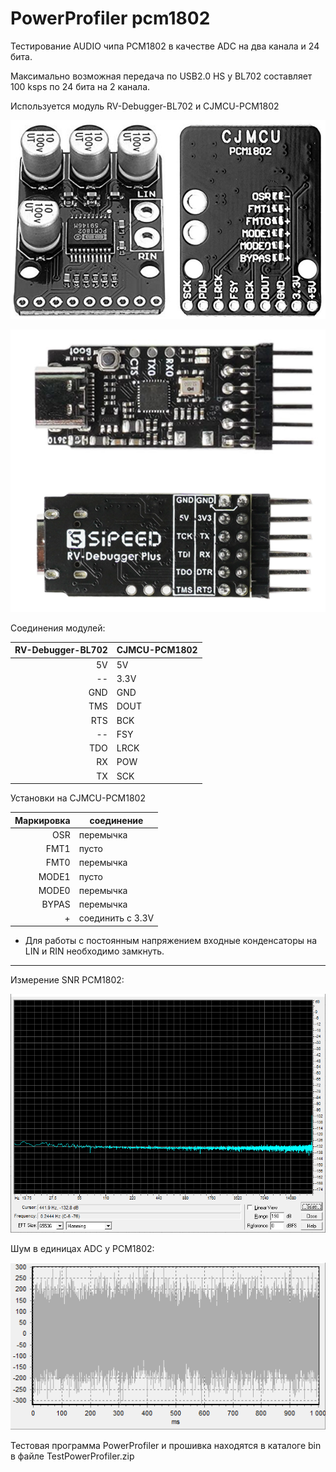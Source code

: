 # PowerProfiler pcm1802
Тестирование AUDIO чипа PCM1802 в качестве ADC на два канала и 24 бита.

Максимально возможная передача по USB2.0 HS у BL702 составляет 100 ksps по 24 бита на 2 канала. 

Используется модуль RV-Debugger-BL702 и CJMCU-PCM1802

![SCH](https://github.com/pvvx/PowerProfiler_pcm1802/blob/master/img/CJMCU-PCM1802.png)

![SCH](https://github.com/pvvx/PowerProfiler_pcm1802/blob/master/img/RV-Debugger-BL702.png)

Соединения модулей:

|RV-Debugger-BL702 | CJMCU-PCM1802 |
| ------: | ------- |
| 5V | 5V |
| -- | 3.3V |
| GND | GND |
| TMS | DOUT |
| RTS | BCK |
| -- | FSY |
| TDO | LRCK |
| RX | POW |
| TX | SCK |

Установки на CJMCU-PCM1802 

| Маркировка | соединение |
| ------: | ------- |
| OSR | перемычка |
| FMT1 | пусто |
| FMT0 | перемычка |
| MODE1 | пусто |
| MODE0 | перемычка |
| BYPAS | перемычка |
| + | соединить с 3.3V|

* Для работы с постоянным напряжением входные конденсаторы на LIN и RIN необходимо замкнуть.

---

Измерение SNR PCM1802:

![SCH](https://github.com/pvvx/PowerProfiler_pcm1802/blob/master/img/snr.png)

Шум в единицах ADC у PCM1802:

![SCH](https://github.com/pvvx/PowerProfiler_pcm1802/blob/master/img/snr-p-p.png)

Тестовая программа PowerProfiler и прошивка находятся в каталоге bin в файле TestPowerProfiler.zip
